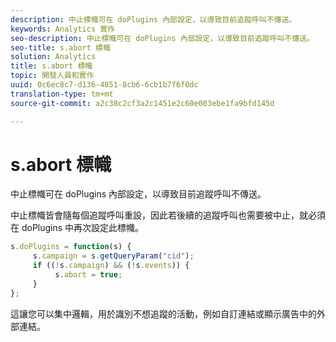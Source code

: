 ```yaml
---
description: 中止標幟可在 doPlugins 內部設定，以導致目前追蹤呼叫不傳送。
keywords: Analytics 實作
seo-description: 中止標幟可在 doPlugins 內部設定，以導致目前追蹤呼叫不傳送。
seo-title: s.abort 標幟
solution: Analytics
title: s.abort 標幟
topic: 開發人員和實作
uuid: 0c6ec8c7-d136-4851-8cb6-6cb1b7f6f0dc
translation-type: tm+mt
source-git-commit: a2c38c2cf3a2c1451e2c60e003ebe1fa9bfd145d

---
```



# s.abort 標幟

中止標幟可在 doPlugins 內部設定，以導致目前追蹤呼叫不傳送。

中止標幟皆會隨每個追蹤呼叫重設，因此若後續的追蹤呼叫也需要被中止，就必須在 doPlugins 中再次設定此標幟。

```js
s.doPlugins = function(s) { 
     s.campaign = s.getQueryParam("cid"); 
     if ((!s.campaign) && (!s.events)) { 
          s.abort = true; 
     } 
};
```

這讓您可以集中邏輯，用於識別不想追蹤的活動，例如自訂連結或顯示廣告中的外部連結。
